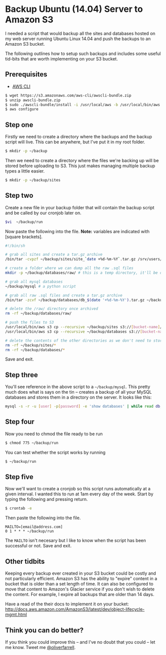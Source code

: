 Backup Ubuntu (14.04) Server to Amazon S3
=========

I needed a script that would backup all the sites and databases hosted on my web server running Ubuntu Linux 14.04 and push the backups to an Amazon S3 bucket.

The following outlines how to setup such backups and includes some useful tid-bits that are worth implementing on your S3 bucket.

## Prerequisites
* [AWS CLI](http://docs.aws.amazon.com/cli/latest/userguide/installing.html#install-bundle-user)
```bash
$ wget https://s3.amazonaws.com/aws-cli/awscli-bundle.zip
$ unzip awscli-bundle.zip
$ sudo ./awscli-bundle/install -i /usr/local/aws -b /usr/local/bin/aws
$ aws configure
```


## Step one
Firstly we need to create a directory where the backups and the backup script will live. This can be anywhere, but I've put it in my root folder.

```bash
$ mkdir -p ~/backup
```

Then we need to create a directory where the files we're backing up will be stored before uploading to S3. This just makes managing multiple backup types a little easier.

```bash
$ mkdir -p ~/backup/sites
```

## Step two
Create a new file in your backup folder that will contain the backup script and be called by our cronjob later on.

```bash
$vi  ~/backup/run
```

Now paste the following into the file. **Note:** variables are indicated with [square brackets].

```bash
#!/bin/sh

# grab all sites and create a tar.gz archive
/bin/tar -cvpzf ~/backup/sites/site_`date +%d-%m-%Y`.tar.gz /srv/users/[user]/apps # or any other directory

# create a folder where we can dump all the raw .sql files
mkdir -p ~/backup/databases/raw/ # this is a temp directory, it'll be deleted later

# grab all mysql databases
~/backup/mysql # a python script

# grab all raw .sql files and create a tar.gz archive
/bin/tar -zcvf ~/backup/databases/db_$(date '+%d-%m-%Y').tar.gz ~/backup/databases/raw/

# delete the /raw/ directory once archived
rm -rf ~/backup/databases/raw/

# push the files to S3
/usr/local/bin/aws s3 cp --recursive ~/backup/sites s3://[bucket-name]/sub-folder/
/usr/local/bin/aws s3 cp --recursive ~/backup/databases s3://[bucket-name]/sub-folder/

# delete the contents of the other directories as we don't need to store them once backed up
rm -rf ~/backup/sites/*
rm -rf ~/backup/databases/*
```

Save and exit.

## Step three
You'll see reference in the above script to a ```~/backup/mysql```. This pretty much does what is says on the tin – creates a backup of all your MySQL databases and stores them in a directory on the server. It looks like this:

```bash
mysql -s -r -u [user] -p[password] -e 'show databases' | while read db; do mysqldump --skip-lock-tables -u [user] -p[password] $db -r ~/backup/databases/raw/${db}.sql; [[ $? -eq 0 ]] && gzip ~/backup/databases/raw/${db}.sql; done
```

## Step four

Now you need to chmod the file ready to be run
```bash
$ chmod 775 ~/backup/run
```

You can test whether the script works by running
```bash
$ ~/backup/run
```

## Step five
Now we'll want to create a cronjob so this script runs automatically at a given interval. I wanted this to run at 1am every day of the week. Start by typing the following and pressing return.

```bash
$ crontab -e
```

Then paste the following into the file.

```
MAILTO=[email@address.com]
0 1 * * * ~/backup/run
```

The ```MAILTO``` isn't necesary but I like to know when the script has been successful or not. Save and exit.

## Other tidbits
Keeping every backup ever created in your S3 bucket could be costly and not particularly efficient. Amazon S3 has the ability to "expire" content in a bucket that is older than a set length of time. It can also be configured to move that content to Amazon's Glacier service if you don't wish to delete the content. For example, I expire all backups that are older than 14 days.

Have a read of the their docs to implement it on your bucket: http://docs.aws.amazon.com/AmazonS3/latest/dev/object-lifecycle-mgmt.html

## Think you can do better?
If you think you could improve this – and I've no doubt that you could – let me know. Tweet me [@oliverfarrell](http://twitter.com/oliverfarrell).
